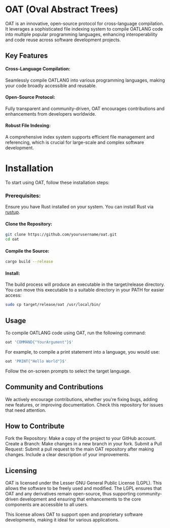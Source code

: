 # OAT (Oval Abstract Trees)
OAT is an innovative, open-source protocol for cross-language compilation. It leverages a sophisticated file indexing system to compile OATLANG code into multiple popular programming languages, enhancing interoperability and code reuse across software development projects.

## Key Features
####  Cross-Language Compilation: 
Seamlessly compile OATLANG into various programming languages, making your code broadly accessible and reusable.

#### Open-Source Protocol: 
Fully transparent and community-driven, OAT encourages contributions and enhancements from developers worldwide.

#### Robust File Indexing: 
A comprehensive index system supports efficient file management and referencing, which is crucial for large-scale and complex software development.

# Installation
To start using OAT, follow these installation steps:

### Prerequisites:
Ensure you have Rust installed on your system. You can install Rust via [rustup](https://rustup.rs/).

#### Clone the Repository:
```bash
git clone https://github.com/yourusername/oat.git
cd oat
```

#### Compile the Source:
```bash
cargo build --release
```

#### Install:
The build process will produce an executable in the target/release directory. You can move this executable to a suitable directory in your PATH for easier access:
```bash
sudo cp target/release/oat /usr/local/bin/
```
## Usage
To compile OATLANG code using OAT, run the following command:
```bash
oat 'COMMAND{"YourArgument"}$'
```
For example, to compile a print statement into a language, you would use:
```bash
oat 'PRINT{"Hello World"}$'
```
Follow the on-screen prompts to select the target language.

## Community and Contributions
We actively encourage contributions, whether you're fixing bugs, adding new features, or improving documentation. Check this repository for issues that need attention.

## How to Contribute
Fork the Repository: Make a copy of the project to your GitHub account.
Create a Branch: Make changes in a new branch in your fork.
Submit a Pull Request: Submit a pull request to the main OAT repository after making changes. Include a clear description of your improvements.

## Licensing
OAT is licensed under the Lesser GNU General Public License (LGPL). This allows the software to be freely used and modified. The LGPL ensures that OAT and any derivatives remain open-source, thus supporting community-driven development and ensuring that enhancements to the core components are accessible to all users.

This license allows OAT to support open and proprietary software developments, making it ideal for various applications.
